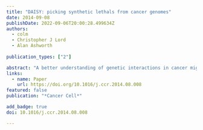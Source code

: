 ```yaml
---
title: "DAISY: picking synthetic lethals from cancer genomes"
date: 2014-09-08
publishDate: 2022-09-06T20:00:28.499634Z
authors: 
  - colm
  - Christopher J Lord
  - Alan Ashworth
  
publication_types: ["2"]

abstract: "A better understanding of genetic interactions in cancer might help identify new therapeutic approaches that exploit the concept of synthetic lethality. Ruppin and colleagues have developed a new computational method, DAISY, that predicts such interactions and potentially facilitates the delineation and validation of comprehensive genetic interaction networks."
links:
  - name: Paper
    url: https://doi.org/10.1016/j.ccr.2014.08.008
featured: false
publication: "*Cancer Cell*"

add_badge: true
doi: 10.1016/j.ccr.2014.08.008

---
```


